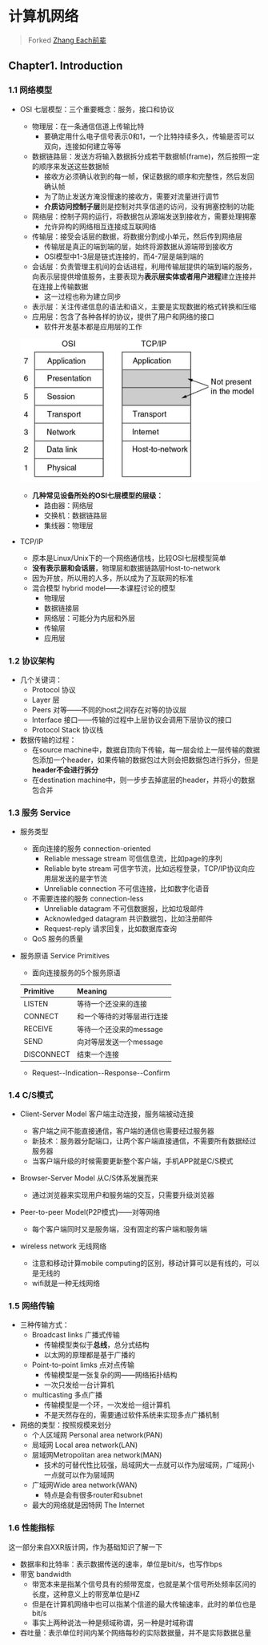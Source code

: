 # 计算机网络

> Forked [Zhang Each前辈](https://github.com/Zhang-Each/My-CS-Notebook)

## Chapter1.  Introduction

### 1.1 网络模型

- OSI 七层模型：三个重要概念：服务，接口和协议
  - 物理层：在一条通信信道上传输比特
    - 要确定用什么电子信号表示0和1，一个比特持续多久，传输是否可以双向，连接如何建立等等
  - 数据链路层：发送方将输入数据拆分成若干数据帧(frame)，然后按照一定的顺序来发送这些数据帧
    - 接收方必须确认收到的每一帧，保证数据的顺序和完整性，然后发回确认帧
    - 为了防止发送方淹没慢速的接收方，需要对流量进行调节
    - **介质访问控制子层**则是控制对共享信道的访问，没有拥塞控制的功能
  - 网络层：控制子网的运行，将数据包从源端发送到接收方，需要处理拥塞
    - 允许异构的网络相互连接成互联网络
  - 传输层：接受会话层的数据，将数据分割成小单元，然后传到网络层
    - 传输层是真正的端到端的层，始终将源数据从源端带到接收方
    - OSI模型中1-3层是链式连接的，而4-7层是端到端的
  - 会话层：负责管理主机间的会话进程，利用传输层提供的端到端的服务，向表示层提供增值服务，主要表现为**表示层实体或者用户进程**建立连接并在连接上传输数据
    - 这一过程也称为建立同步
  - 表示层：关注传递信息的语法和语义，主要是实现数据的格式转换和压缩
  - 应用层：包含了各种各样的协议，提供了用户和网络的接口
    - 软件开发基本都是应用层的工作

  ![image-20200922231442750](./static/image-20200922231442750.png)

  - **几种常见设备所处的OSI七层模型的层级：**
    - 路由器：网络层
    - 交换机：数据链路层
    - 集线器：物理层

- TCP/IP
  - 原本是Linux/Unix下的一个网络通信栈，比较OSI七层模型简单
  - **没有表示层和会话层**，物理层和数据链路层Host-to-network
  - 因为开放，所以用的人多，所以成为了互联网的标准
  - 混合模型 hybrid model——本课程讨论的模型
    - 物理层
    - 数据链接层
    - 网络层：可能分为内层和外层
    - 传输层
    - 应用层

### 1.2 协议架构

- 几个关键词：
  - Protocol 协议
  - Layer 层
  - Peers 对等——不同的host之间存在对等的协议层
  - Interface 接口——传输的过程中上层协议会调用下层协议的接口
  - Protocol Stack 协议栈
- 数据传输的过程：
  - 在source machine中，数据自顶向下传输，每一层会给上一层传输的数据包添加一个header，如果传输的数据包过大则会把数据包进行拆分，但是**header不会进行拆分** 
  - 在destination machine中，则一步步去掉底层的header，并将小的数据包合并

### 1.3 服务 Service

- 服务类型

  - 面向连接的服务 connection-oriented
    - Reliable message stream 可信信息流，比如page的序列
    - Reliable byte stream 可信字节流，比如远程登录，TCP/IP协议向应用层发送的是字节流
    - Unreliable connection 不可信连接，比如数字化语音
  - 不需要连接的服务 connection-less
    - Unreliable datagram 不可信数据报，比如垃圾邮件
    - Acknowledged datagram 共识数据包，比如注册邮件
    - Request-reply 请求回复，比如数据库查询
  - QoS 服务的质量

- 服务原语 Service Primitives

  - 面向连接服务的5个服务原语

  | Primitive  | Meaning                    |
  | ---------- | -------------------------- |
  | LISTEN     | 等待一个还没来的连接       |
  | CONNECT    | 和一个等待的对等层进行连接 |
  | RECEIVE    | 等待一个还没来的message    |
  | SEND       | 向对等层发送一个message    |
  | DISCONNECT | 结束一个连接               |

  - Request--Indication--Response--Confirm

### 1.4 C/S模式

- Client-Server Model 客户端主动连接，服务端被动连接
  - 客户端之间不能直接通信，客户端的通信也需要经过服务器
  - 新技术：服务器分配端口，让两个客户端直接通信，不需要所有数据经过服务器
  - 当客户端升级的时候需要更新整个客户端，手机APP就是C/S模式
- Browser-Server Model 从C/S体系发展而来
  - 通过浏览器来实现用户和服务端的交互，只需要升级浏览器
- Peer-to-peer Model(P2P模式)——对等网络
  - 每个客户端同时又是服务端，没有固定的客户端和服务端

- wireless network 无线网络
  - 注意和移动计算mobile computing的区别，移动计算可以是有线的，可以是无线的
  - wifi就是一种无线网络

### 1.5 网络传输

- 三种传输方式：
  - Broadcast links 广播式传输
    - 传输模型类似于**总线**，总分式结构
    - 以太网的原理都是基于广播的
  - Point-to-point limks 点对点传输
    - 传输模型是一张复杂的网——网络拓扑结构
    - 一次只发给一台计算机
  - multicasting 多点广播
    - 传输模型是一个环，一次发给一组计算机
    - 不是天然存在的，需要通过软件系统来实现多点广播机制
- 网络的类型：按照规模来划分
  - 个人区域网 Personal area network(PAN)
  - 局域网 Local area network(LAN)
  - 层域网Metropolitan area network(MAN)
    - 技术的可替代性比较强，局域网大一点就可以作为层域网，广域网小一点就可以作为层域网
  - 广域网Wide area network(WAN)
    - 特点是会有很多router和subnet
  - 最大的网络就是因特网 The Internet

### 1.6 性能指标

这一部分来自XXR版计网，作为基础知识了解一下

- 数据率和比特率：表示数据传送的速率，单位是bit/s，也写作bps
- 带宽 bandwidth
  - 带宽本来是指某个信号具有的频带宽度，也就是某个信号所处频率区间的长度，这种意义上的带宽单位是HZ
  - 但是在计算机网络中也可以指某个信道的最大传输速率，此时的单位也是bit/s
  - 事实上两种说法一种是频域称谓，另一种是时域称谓
- 吞吐量：表示单位时间内某个网络每秒的实际数据量，并不是实际数据总量